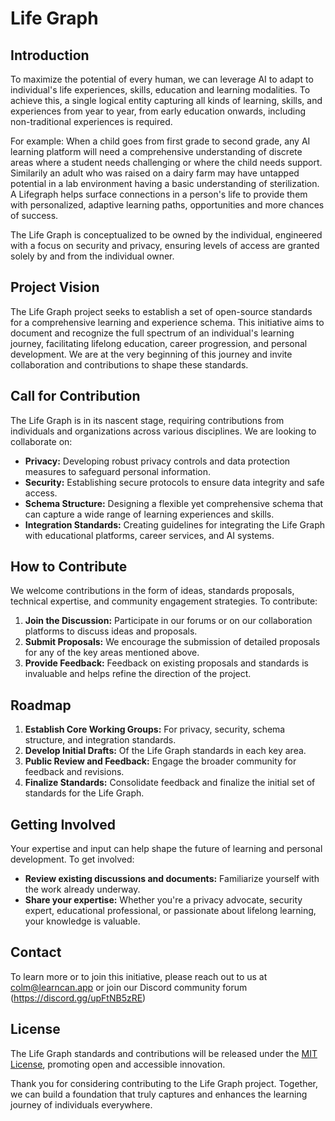 # Life Graph

## Introduction

To maximize the potential of every human, we can leverage AI to adapt to individual's life experiences, skills, education and learning modalities. To achieve this, a single logical entity capturing all kinds of learning, skills, and experiences from year to year, from early education onwards, including non-traditional experiences is required. 

For example: When a child goes from first grade to second grade, any AI learning platform will need a comprehensive understanding of discrete areas where a student needs challenging or where the child needs support. Similarily an adult who was raised on a dairy farm may have untapped potential in a lab environment having a basic understanding of sterilization. A Lifegraph helps surface connections in a person's life to provide them with personalized, adaptive learning paths, opportunities and more chances of success. 

The Life Graph is conceptualized to be owned by the individual, engineered with a focus on security and privacy, ensuring levels of access are granted solely by and from the individual owner.

## Project Vision

The Life Graph project seeks to establish a set of open-source standards for a comprehensive learning and experience schema. This initiative aims to document and recognize the full spectrum of an individual's learning journey, facilitating lifelong education, career progression, and personal development. We are at the very beginning of this journey and invite collaboration and contributions to shape these standards.

## Call for Contribution

The Life Graph is in its nascent stage, requiring contributions from individuals and organizations across various disciplines. We are looking to collaborate on:

- **Privacy:** Developing robust privacy controls and data protection measures to safeguard personal information.
- **Security:** Establishing secure protocols to ensure data integrity and safe access.
- **Schema Structure:** Designing a flexible yet comprehensive schema that can capture a wide range of learning experiences and skills.
- **Integration Standards:** Creating guidelines for integrating the Life Graph with educational platforms, career services, and AI systems.

## How to Contribute

We welcome contributions in the form of ideas, standards proposals, technical expertise, and community engagement strategies. To contribute:

1. **Join the Discussion:** Participate in our forums or on our collaboration platforms to discuss ideas and proposals.
2. **Submit Proposals:** We encourage the submission of detailed proposals for any of the key areas mentioned above.
3. **Provide Feedback:** Feedback on existing proposals and standards is invaluable and helps refine the direction of the project.

## Roadmap

1. **Establish Core Working Groups:** For privacy, security, schema structure, and integration standards.
2. **Develop Initial Drafts:** Of the Life Graph standards in each key area.
3. **Public Review and Feedback:** Engage the broader community for feedback and revisions.
4. **Finalize Standards:** Consolidate feedback and finalize the initial set of standards for the Life Graph.

## Getting Involved

Your expertise and input can help shape the future of learning and personal development. To get involved:

- **Review existing discussions and documents:** Familiarize yourself with the work already underway.
- **Share your expertise:** Whether you're a privacy advocate, security expert, educational professional, or passionate about lifelong learning, your knowledge is valuable.

## Contact

To learn more or to join this initiative, please reach out to us at colm@learncan.app or join our Discord community forum  (https://discord.gg/upFtNB5zRE)

## License

The Life Graph standards and contributions will be released under the [MIT License](LICENSE), promoting open and accessible innovation.

Thank you for considering contributing to the Life Graph project. Together, we can build a foundation that truly captures and enhances the learning journey of individuals everywhere.
